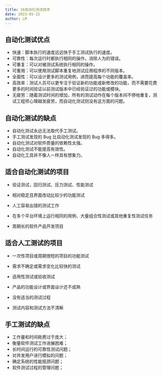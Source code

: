 ```yaml
---
title: 16自动化测试技术
date: 2023-05-22
author: LM
---
```


## 自动化测试优点

- 快速：脚本执行的速度远远快于手工测试执行的速度。
- 可靠性：每次运行时都执行相同的操作，消除人为的错误。
- 可重复：可以对被测试系统执行相同的操作。
- 可重用：可以使用测试脚本重复地测试应用程序的不同版本。
- 全面性：可以设计更多的测试用例，进而提高每个功能的覆盖率。
- 高效率：测试人员可以更专注于验证新的功能或新修改的功能，而不需要花费更多的时间验证以前测试版本中已经验证过的功能或模块。
- 无疲劳：随着测试时间的增加，所有的测试动作在每个版本间不停地重复，测试工程师心理越发疲劳，而自动化测试则没有这方面的问题。

## 自动化测试的缺点

- 自动化测试永远无法取代手工测试。
- 手工测试发现的 Bug 比自动化测试发现的 Bug 多得多。
- 自动化测试对软件质量的依赖性太强。
- 自动化测试不能提高有效性。
- 自动化工具并不像人一样具有想象力。

## 适合自动化测试的项目

- 验证测试，回归测试、压力测试、性能测试

- 相对稳定且界面改动比较少的功能测试

- 人工容易出错的测试工作

- 在多个平台环境上运行相同的用例、大量组合性测试或其他重复性测试任务

- 周期长的软件产品开发项目


## 适合人工测试的项目

- 一次性项目或周期很短的项目的功能测试

- 需求不确定或需求变化比较快的测试

- 适用性测试或验收测试

- 产品的功能设计或界面设计还不成熟

- 没有适当的测试过程

- 测试内容和测试方法不清晰


## 手工测试的缺点

- 工作量和时间耗费过于庞大；
- 衡量软件测试工作进展困难；
- 长时间运行的可靠性测试问题；
- 对并发用户进行模拟的问题；
- 确定系统的性能瓶颈问题；
- 软件测试过程的管理问题；